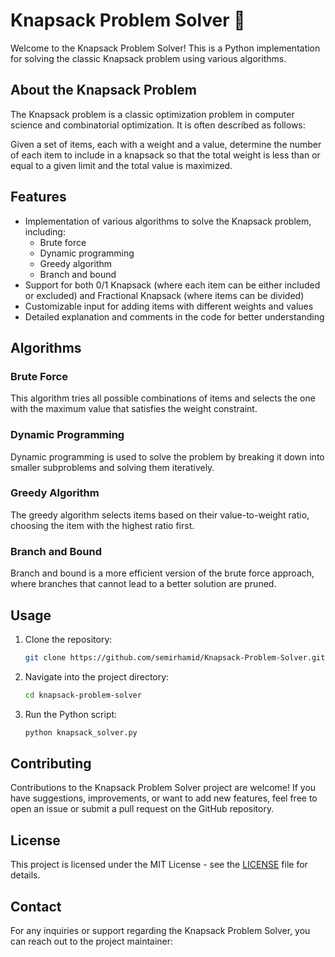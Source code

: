 # Knapsack Problem Solver 🎒

Welcome to the Knapsack Problem Solver! This is a Python implementation for solving the classic Knapsack problem using various algorithms.

## About the Knapsack Problem

The Knapsack problem is a classic optimization problem in computer science and combinatorial optimization. It is often described as follows:

Given a set of items, each with a weight and a value, determine the number of each item to include in a knapsack so that the total weight is less than or equal to a given limit and the total value is maximized.

## Features

- Implementation of various algorithms to solve the Knapsack problem, including:
  - Brute force
  - Dynamic programming
  - Greedy algorithm
  - Branch and bound
- Support for both 0/1 Knapsack (where each item can be either included or excluded) and Fractional Knapsack (where items can be divided)
- Customizable input for adding items with different weights and values
- Detailed explanation and comments in the code for better understanding

## Algorithms

### Brute Force
This algorithm tries all possible combinations of items and selects the one with the maximum value that satisfies the weight constraint.

### Dynamic Programming
Dynamic programming is used to solve the problem by breaking it down into smaller subproblems and solving them iteratively.

### Greedy Algorithm
The greedy algorithm selects items based on their value-to-weight ratio, choosing the item with the highest ratio first.

### Branch and Bound
Branch and bound is a more efficient version of the brute force approach, where branches that cannot lead to a better solution are pruned.

## Usage

1. Clone the repository:
   ```sh
   git clone https://github.com/semirhamid/Knapsack-Problem-Solver.git
   ```
2. Navigate into the project directory:
   ```sh
   cd knapsack-problem-solver
   ```
3. Run the Python script:
   ```sh
   python knapsack_solver.py
   ```

## Contributing

Contributions to the Knapsack Problem Solver project are welcome! If you have suggestions, improvements, or want to add new features, feel free to open an issue or submit a pull request on the GitHub repository.

## License

This project is licensed under the MIT License - see the [LICENSE](LICENSE) file for details.

## Contact

For any inquiries or support regarding the Knapsack Problem Solver, you can reach out to the project maintainer:
